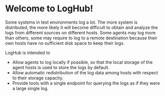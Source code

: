 # Welcome to LogHub!

Some systems in test environments log a lot. The more system is distributed, the more likely it will become difficult to obtain and analyze the logs from different sources on different hosts. Some agents may log more than others, some may require to log to a remote destination because their own hosts have no sufficient disk space to keep their logs.

LogHub is intended to 

* Allow agents to log locally if possible, so that the local storage of the agent hosts is used to store the logs by default.
* Allow automatic redistribution of the log data among hosts with respect to their storage capacity.
* Provide tools with a single endpoint for querying the logs as if they were a large single log.